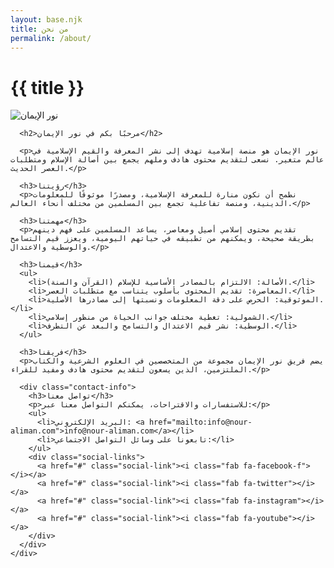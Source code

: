 ```yaml
---
layout: base.njk
title: من نحن
permalink: /about/
---
```


<div class="page-header">
  <div class="container">
    <h1>{{ title }}</h1>
  </div>
</div>

<div class="about-page">
  <div class="container">
    <div class="about-content">
      <img src="/images/logo.png" alt="نور الإيمان" class="about-image">
      
      <h2>مرحبًا بكم في نور الإيمان</h2>
      
      <p>نور الإيمان هو منصة إسلامية تهدف إلى نشر المعرفة والقيم الإسلامية في عالم متغير. نسعى لتقديم محتوى هادف وملهم يجمع بين أصالة الإسلام ومتطلبات العصر الحديث.</p>
      
      <h3>رؤيتنا</h3>
      <p>نطمح أن نكون منارة للمعرفة الإسلامية، ومصدرًا موثوقًا للمعلومات الدينية، ومنصة تفاعلية تجمع بين المسلمين من مختلف أنحاء العالم.</p>
      
      <h3>مهمتنا</h3>
      <p>تقديم محتوى إسلامي أصيل ومعاصر، يساعد المسلمين على فهم دينهم بطريقة صحيحة، ويمكنهم من تطبيقه في حياتهم اليومية، ويعزز قيم التسامح والوسطية والاعتدال.</p>
      
      <h3>قيمنا</h3>
      <ul>
        <li>الأصالة: الالتزام بالمصادر الأساسية للإسلام (القرآن والسنة).</li>
        <li>المعاصرة: تقديم المحتوى بأسلوب يتناسب مع متطلبات العصر.</li>
        <li>الموثوقية: الحرص على دقة المعلومات ونسبتها إلى مصادرها الأصلية.</li>
        <li>الشمولية: تغطية مختلف جوانب الحياة من منظور إسلامي.</li>
        <li>الوسطية: نشر قيم الاعتدال والتسامح والبعد عن التطرف.</li>
      </ul>
      
      <h3>فريقنا</h3>
      <p>يضم فريق نور الإيمان مجموعة من المتخصصين في العلوم الشرعية والكتاب الملتزمين، الذين يسعون لتقديم محتوى هادف ومفيد للقراء.</p>
      
      <div class="contact-info">
        <h3>تواصل معنا</h3>
        <p>للاستفسارات والاقتراحات، يمكنكم التواصل معنا عبر:</p>
        <ul>
          <li>البريد الإلكتروني: <a href="mailto:info@nour-aliman.com">info@nour-aliman.com</a></li>
          <li>تابعونا على وسائل التواصل الاجتماعي:</li>
        </ul>
        <div class="social-links">
          <a href="#" class="social-link"><i class="fab fa-facebook-f"></i></a>
          <a href="#" class="social-link"><i class="fab fa-twitter"></i></a>
          <a href="#" class="social-link"><i class="fab fa-instagram"></i></a>
          <a href="#" class="social-link"><i class="fab fa-youtube"></i></a>
        </div>
      </div>
    </div>
  </div>
</div>
